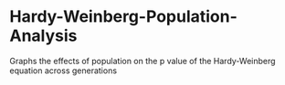 # Hardy-Weinberg-Population-Analysis
Graphs the effects of population on the p value of the Hardy-Weinberg equation across generations
